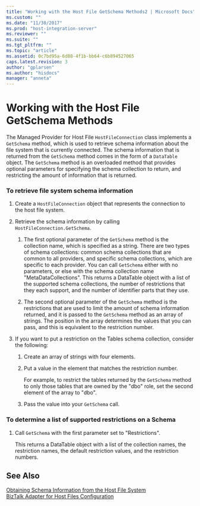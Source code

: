 ```yaml
---
title: "Working with the Host File GetSchema Methods2 | Microsoft Docs"
ms.custom: ""
ms.date: "11/30/2017"
ms.prod: "host-integration-server"
ms.reviewer: ""
ms.suite: ""
ms.tgt_pltfrm: ""
ms.topic: "article"
ms.assetid: 0c7bd95a-6d88-4f1b-bb64-c6b894527065
caps.latest.revision: 3
author: "gplarsen"
ms.author: "hisdocs"
manager: "anneta"
---
```

# Working with the Host File GetSchema Methods
The Managed Provider for Host File `HostFileConnection` class implements a `GetSchema` method, which is used to retrieve schema information about the file system that is currently connected. The schema information that is returned from the `GetSchema` method comes in the form of a `DataTable` object. The `GetSchema` method is an overloaded method that provides optional parameters for specifying the schema collection to return, and restricting the amount of information that is returned.  
  
### To retrieve file system schema information  
  
1.  Create a `HostFileConnection` object that represents the connection to the host file system.  
  
2.  Retrieve the schema information by calling `HostFileConnection.GetSchema`.  
  
    1.  The first optional parameter of the `GetSchema` method is the collection name, which is specified as a string. There are two types of schema collections: common schema collections that are common to all providers, and specific schema collections, which are specific to each provider. You can call `GetSchema` either with no parameters, or else with the schema collection name "MetaDataCollections". This returns a DataTable object with a list of the supported schema collections, the number of restrictions that they each support, and the number of identifier parts that they use.  
  
    2.  The second optional parameter of the `GetSchema` method is the restrictions that are used to limit the amount of schema information returned, and it is passed to the `GetSchema` method as an array of strings. The position in the array determines the values that you can pass, and this is equivalent to the restriction number.  
  
3.  If you want to put a restriction on the Tables schema collection, consider the following:  
  
    1.  Create an array of strings with four elements.  
  
    2.  Put a value in the element that matches the restriction number.  
  
         For example, to restrict the tables returned by the `GetSchema` method to only those tables that are owned by the "dbo" role, set the second element of the array to "dbo".  
  
    3.  Pass the value into your `GetSchema` call.  
  
### To determine a list of supported restrictions on a Schema  
  
1.  Call `GetSchema` with the first parameter set to "Restrictions".  
  
     This returns a DataTable object with a list of the collection names, the restriction names, the default restriction values, and the restriction numbers.  
  
## See Also  
 [Obtaining Schema Information from the Host File System](../core/obtaining-schema-information-from-the-host-file-system1.md)   
 [BizTalk Adapter for Host Files Configuration](./biztalk-adapter-for-host-files-configuration1.md)